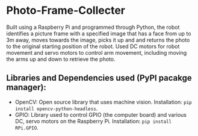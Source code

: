 # Photo-Frame-Collecter
Built using a Raspberry Pi and programmed through Python, the robot identifies a picture frame with a specified image that has a face from up to 3m away, moves towards the image, picks it up and and returns the photo to the original starting position of the robot. Used DC motors for robot movement and servo motors to control arm movement, including moving the arms up and down to retrieve the photo. 

## Libraries and Dependencies used (PyPI pacakge manager):
- OpenCV: Open source library that uses machine vision. Installation: `pip install opencv-python-headless`.
- GPIO: Library used to control GPIO (the computer board) and various DC, servo motors on the Raspberry Pi. Installation: `pip install RPi.GPIO`.
